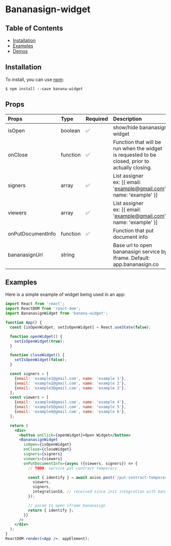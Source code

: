 # Bananasign-widget

## Table of Contents

- [Installation](#installation)
- [Examples](#examples)
- [Demos](https://app.bananasign.co)

## Installation

To install, you can use [npm](https://npmjs.org/):

    $ npm install --save banana-widget

## Props

| Props             | Type     | Required           | Description                                                                                     |
| :---------------- | :------- | :----------------- | :---------------------------------------------------------------------------------------------- |
| isOpen            | boolean  | :white_check_mark: | show/hide bananasign widget                                                                     |
| onClose           | function | :white_check_mark: | Function that will be run when the widget is requested to be closed, prior to actually closing. |
| signers           | array    | :white_check_mark: | List assigner<br/>ex: [\{ email: 'example@gmail.com', name: 'example' \}]                       |
| viewers           | array    | :white_check_mark: | List assigner<br/>ex: [\{ email: 'example@gmail.com', name: 'example' \}]                       |
| onPutDocumentInfo | function | :white_check_mark: | Function that put document info                                                                 |
| bananasignUrl     | string   |                    | Base url to open bananasign service by iframe. Default: app.bananasign.co                       |

## Examples

Here is a simple example of widget being used in an app:

```jsx
import React from 'react';
import ReactDOM from 'react-dom';
import BananasignWidget from 'banana-widget';

function App() {
  const [isOpenWidget, setIsOpenWidget] = React.useState(false);

  function openWidget() {
    setIsOpenWidget(true);
  }

  function closeWidget() {
    setIsOpenWidget(false);
  }

  const signers = [
    {email: 'example1@gmail.com', name: 'example 1'},
    {email: 'example2@gmail.com', name: 'example 2'},
    {email: 'example3@gmail.com', name: 'example 3'},
  ];
  const viewers = [
    {email: 'example4@gmail.com', name: 'example 4'},
    {email: 'example5@gmail.com', name: 'example 5'},
    {email: 'example6@gmail.com', name: 'example 6'},
  ];

  return (
    <div>
      <button onClick={openWidget}>Open Widget</button>
      <BananasignWidget
        isOpen={isOpenWidget}
        onClose={closeWidget}
        signers={signers}
        viewers={viewers}
        onPutDocumentInfo={async ({viewers, signers}) => {
          // TODO: service put contract temporary

          const { identify } = await axios.post('/put-contract-temporary', {
            viewers,
            signers,
            integrationId, // received since init integration with bananasign
          });

          // param to open iframe bananasign
          return { identify };
        }}
      />
    </div>
  );
}
ReactDOM.render(<App />, appElement);
```
